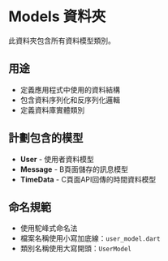# Models 資料夾

此資料夾包含所有資料模型類別。

## 用途
- 定義應用程式中使用的資料結構
- 包含資料序列化和反序列化邏輯
- 定義資料庫實體類別

## 計劃包含的模型
- **User** - 使用者資料模型
- **Message** - B頁面儲存的訊息模型
- **TimeData** - C頁面API回傳的時間資料模型

## 命名規範
- 使用駝峰式命名法
- 檔案名稱使用小寫加底線：`user_model.dart`
- 類別名稱使用大寫開頭：`UserModel` 